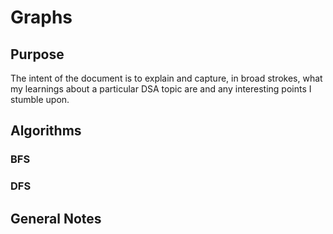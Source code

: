 # Graphs

## Purpose
The intent of the document is to explain and capture, in broad strokes, what my learnings about a particular DSA topic are and any interesting points I stumble upon.

## Algorithms

### BFS


### DFS

## General Notes